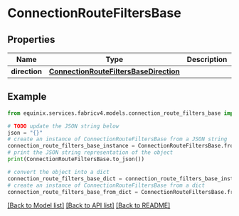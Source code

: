 # ConnectionRouteFiltersBase


## Properties

Name | Type | Description | Notes
------------ | ------------- | ------------- | -------------
**direction** | [**ConnectionRouteFiltersBaseDirection**](ConnectionRouteFiltersBaseDirection.md) |  | 

## Example

```python
from equinix.services.fabricv4.models.connection_route_filters_base import ConnectionRouteFiltersBase

# TODO update the JSON string below
json = "{}"
# create an instance of ConnectionRouteFiltersBase from a JSON string
connection_route_filters_base_instance = ConnectionRouteFiltersBase.from_json(json)
# print the JSON string representation of the object
print(ConnectionRouteFiltersBase.to_json())

# convert the object into a dict
connection_route_filters_base_dict = connection_route_filters_base_instance.to_dict()
# create an instance of ConnectionRouteFiltersBase from a dict
connection_route_filters_base_from_dict = ConnectionRouteFiltersBase.from_dict(connection_route_filters_base_dict)
```
[[Back to Model list]](../README.md#documentation-for-models) [[Back to API list]](../README.md#documentation-for-api-endpoints) [[Back to README]](../README.md)


